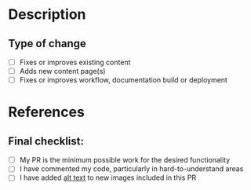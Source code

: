 # Description
<!-- What does this pull request (PR) do? Why is it necessary? -->
<!-- Tell us about your new content, improvement, or fix! -->
<!-- If your can, please add an image, or an animation "An image is worth a thousand words!" -->
<!-- You can use https://www.cockos.com/licecap/ or similar to create animations -->

## Type of change
<!-- Please delete options that are not relevant. -->
- [ ] Fixes or improves existing content
- [ ] Adds new content page(s)
- [ ] Fixes or improves workflow, documentation build or deployment

# References
<!-- What resources, documentation, and guides were used in the creation of this PR? -->
<!-- If this is a fix or otherwise resolves an issue, reference it here with "closes #(issue)" -->

## Final checklist:
- [ ] My PR is the minimum possible work for the desired functionality
- [ ] I have commented my code, particularly in hard-to-understand areas
- [ ] I have added [alt text](https://webaim.org/techniques/alttext/) to new images included in this PR